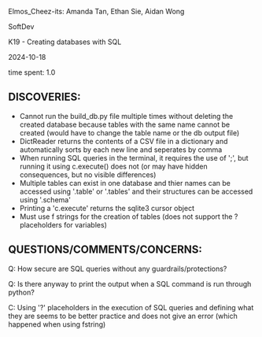 Elmos_Cheez-its: Amanda Tan, Ethan Sie, Aidan Wong

SoftDev

K19 - Creating databases with SQL

2024-10-18

time spent: 1.0

DISCOVERIES:
----------------------------------------------------
* Cannot run the build_db.py file multiple times without deleting the created database because tables with the same name cannot be created (would have to change the table name or the db output file)
* DictReader returns the contents of a CSV file in a dictionary and automatically sorts by each new line and seperates by comma
* When running SQL queries in the terminal, it requires the use of ';', but running it using c.execute() does not (or may have hidden consequences, but no visible differences)
* Multiple tables can exist in one database and thier names can be accessed using '.table' or '.tables' and their structures can be accessed using '.schema'
* Printing a 'c.execute' returns the sqlite3 cursor object
* Must use f strings for the creation of tables (does not support the ? placeholders for variables)


QUESTIONS/COMMENTS/CONCERNS:
----------------------------------------------------
Q: How secure are SQL queries without any guardrails/protections?

Q: Is there anyway to print the output when a SQL command is run through python?

C: Using '?' placeholders in the execution of SQL queries and defining what they are seems to be better practice and does not give an error (which happened when using fstring)
